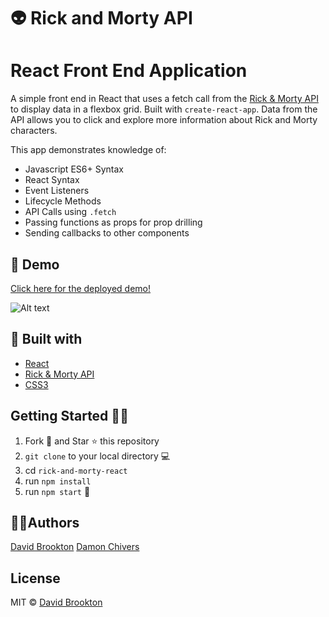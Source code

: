 # 👽 Rick and Morty API 
# React Front End Application

A simple front end in React that uses a fetch call from the [Rick & Morty API](http://rickandmortyapi.com) to display data in a flexbox grid. Built with `create-react-app`. Data from the API allows you to click and explore more information about Rick and Morty characters.

This app demonstrates knowledge of: 
- Javascript ES6+ Syntax
- React Syntax
- Event Listeners
- Lifecycle Methods
- API Calls using `.fetch`
- Passing functions as props for prop drilling
- Sending callbacks to other components

## :cowboy_hat_face: Demo

[Click here for the deployed demo!](https://rick-and-morty-react.netlify.com)

![Alt text](./public/screenshot.gif?raw=true "Rick and Morty React API Screenshot GIF")

## 🔧 Built with

- [React](https://reactjs.org)
- [Rick & Morty API](http://rickandmortyapi.com)
- [CSS3](https://developer.mozilla.org/en-US/docs/Web/CSS)


## Getting Started :man_astronaut:

1. Fork 🍴 and Star ⭐️ this repository
2. `git clone` to your local directory 💻
3. cd `rick-and-morty-react`
4. run `npm install`
5. run `npm start` :tada:

## 👨‍💻Authors

[David Brookton](https://davidbrookton.com)
[Damon Chivers](https://github.com/DamonLC21)

## License

MIT © [David Brookton](https://davidbrookton.com)
